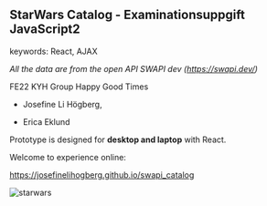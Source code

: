 ## StarWars Catalog - Examinationsuppgift JavaScript2
keywords: React, AJAX

*All the data are from the open API SWAPI dev (https://swapi.dev/)*

FE22 KYH Group Happy Good Times

* Josefine Li Högberg,

* Erica Eklund

Prototype is designed for **desktop and laptop** with React. 

Welcome to experience online:

https://josefinelihogberg.github.io/swapi_catalog

![starwars](https://user-images.githubusercontent.com/97985695/217207428-b7f52668-5fd8-428f-840b-985346f3e2eb.jpg)

